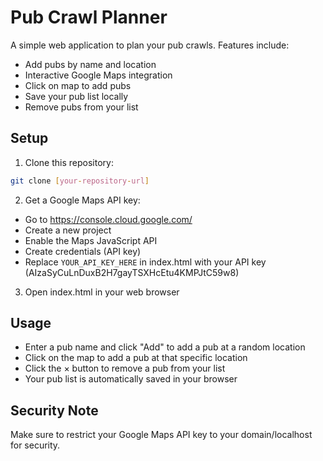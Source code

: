 # Pub Crawl Planner

A simple web application to plan your pub crawls. Features include:
- Add pubs by name and location
- Interactive Google Maps integration
- Click on map to add pubs
- Save your pub list locally
- Remove pubs from your list

## Setup

1. Clone this repository:
```bash
git clone [your-repository-url]
```

2. Get a Google Maps API key:
- Go to https://console.cloud.google.com/
- Create a new project
- Enable the Maps JavaScript API
- Create credentials (API key)
- Replace `YOUR_API_KEY_HERE` in index.html with your API key (AIzaSyCuLnDuxB2H7gayTSXHcEtu4KMPJtC59w8)

3. Open index.html in your web browser

## Usage

- Enter a pub name and click "Add" to add a pub at a random location
- Click on the map to add a pub at that specific location
- Click the × button to remove a pub from your list
- Your pub list is automatically saved in your browser

## Security Note

Make sure to restrict your Google Maps API key to your domain/localhost for security.
